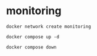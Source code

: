 # monitoring

```
docker network create monitoring
```

```
docker compose up -d
```

```
docker compose down
```
